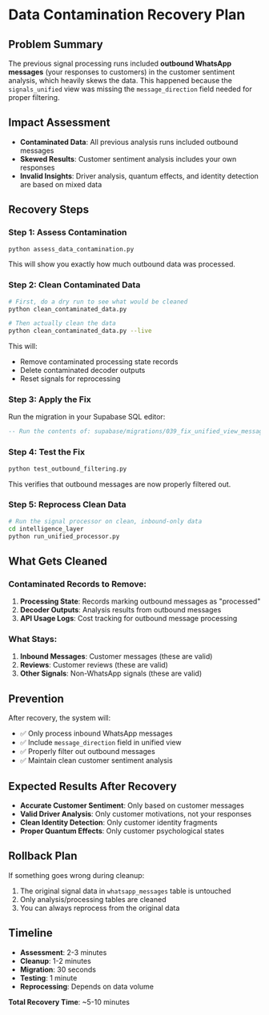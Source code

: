 # Data Contamination Recovery Plan

## Problem Summary
The previous signal processing runs included **outbound WhatsApp messages** (your responses to customers) in the customer sentiment analysis, which heavily skews the data. This happened because the `signals_unified` view was missing the `message_direction` field needed for proper filtering.

## Impact Assessment
- **Contaminated Data**: All previous analysis runs included outbound messages
- **Skewed Results**: Customer sentiment analysis includes your own responses
- **Invalid Insights**: Driver analysis, quantum effects, and identity detection are based on mixed data

## Recovery Steps

### Step 1: Assess Contamination
```bash
python assess_data_contamination.py
```
This will show you exactly how much outbound data was processed.

### Step 2: Clean Contaminated Data
```bash
# First, do a dry run to see what would be cleaned
python clean_contaminated_data.py

# Then actually clean the data
python clean_contaminated_data.py --live
```
This will:
- Remove contaminated processing state records
- Delete contaminated decoder outputs
- Reset signals for reprocessing

### Step 3: Apply the Fix
Run the migration in your Supabase SQL editor:
```sql
-- Run the contents of: supabase/migrations/039_fix_unified_view_message_direction.sql
```

### Step 4: Test the Fix
```bash
python test_outbound_filtering.py
```
This verifies that outbound messages are now properly filtered out.

### Step 5: Reprocess Clean Data
```bash
# Run the signal processor on clean, inbound-only data
cd intelligence_layer
python run_unified_processor.py
```

## What Gets Cleaned

### Contaminated Records to Remove:
1. **Processing State**: Records marking outbound messages as "processed"
2. **Decoder Outputs**: Analysis results from outbound messages
3. **API Usage Logs**: Cost tracking for outbound message processing

### What Stays:
1. **Inbound Messages**: Customer messages (these are valid)
2. **Reviews**: Customer reviews (these are valid)
3. **Other Signals**: Non-WhatsApp signals (these are valid)

## Prevention
After recovery, the system will:
- ✅ Only process inbound WhatsApp messages
- ✅ Include `message_direction` field in unified view
- ✅ Properly filter out outbound messages
- ✅ Maintain clean customer sentiment analysis

## Expected Results After Recovery
- **Accurate Customer Sentiment**: Only based on customer messages
- **Valid Driver Analysis**: Only customer motivations, not your responses
- **Clean Identity Detection**: Only customer identity fragments
- **Proper Quantum Effects**: Only customer psychological states

## Rollback Plan
If something goes wrong during cleanup:
1. The original signal data in `whatsapp_messages` table is untouched
2. Only analysis/processing tables are cleaned
3. You can always reprocess from the original data

## Timeline
- **Assessment**: 2-3 minutes
- **Cleanup**: 1-2 minutes  
- **Migration**: 30 seconds
- **Testing**: 1 minute
- **Reprocessing**: Depends on data volume

**Total Recovery Time**: ~5-10 minutes

